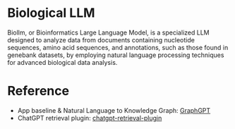 # Biological LLM
Biollm, or Bioinformatics Large Language Model, is a specialized LLM designed to analyze data from documents containing nucleotide sequences, amino acid sequences, and annotations, such as those found in genebank datasets, by employing natural language processing techniques for advanced biological data analysis.

# Reference
- App baseline & Natural Language to Knowledge Graph: [GraphGPT](https://github.com/varunshenoy/GraphGPT)
- ChatGPT retrieval plugin: [chatgpt-retrieval-plugin](https://github.com/openai/chatgpt-retrieval-plugin)